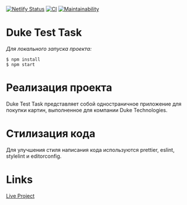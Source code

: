 [![Netlify Status](https://api.netlify.com/api/v1/badges/2de8ce4c-135f-4dca-948d-0d790ab88a51/deploy-status)](https://app.netlify.com/sites/laughing-ardinghelli-cedb8e/deploys)
[![CI](https://github.com/rustshubkinn/duke-test-task/actions/workflows/CI.yml/badge.svg)](https://github.com/rustshubkinn/duke-test-task/actions)
[![Maintainability](https://api.codeclimate.com/v1/badges/8d70fb4eb71e09df445f/maintainability)](https://codeclimate.com/github/rustshubkinn/duke-test-task/maintainability)

# Duke Test Task

_Для локального запуска проекта:_

```
$ npm install
$ npm start
```

# Реализация проекта

Duke Test Task представляет собой одностраничное приложение для покупки картин, выполненное для компании Duke Technologies.

# Стилизация кода

Для улучшения стиля написания кода используются prettier, eslint, stylelint и editorconfig.

# Links

[Live Project](https://laughing-ardinghelli-cedb8e.netlify.app)
